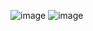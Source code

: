 
![image](https://github.com/user-attachments/assets/45c47845-a1fe-4c1e-b973-b9b65e8bdc9c)
![image](https://github.com/user-attachments/assets/2fe663d4-fbff-4d88-ac40-ba2dd224fefe)

